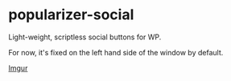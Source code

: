 # popularizer-social
 Light-weight, scriptless social buttons for WP.

 For now, it's fixed on the left hand side of the window by default.

[Imgur](https://i.imgur.com/VPPJE0s.gifv)
